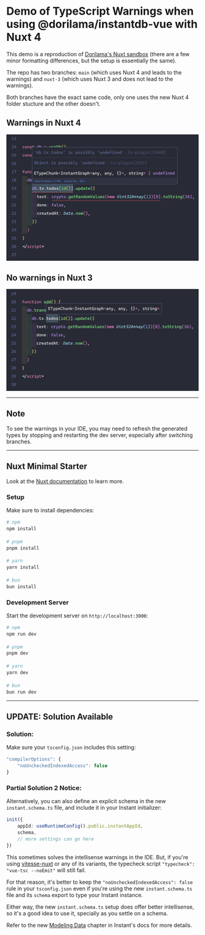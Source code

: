 # Demo of TypeScript Warnings when using @dorilama/instantdb-vue with Nuxt 4

This demo is a reproduction of [Dorilama's Nuxt sandbox](https://github.com/Dorilama/instantdb-vue/tree/main/sandbox/nuxt) (there are a few minor formatting differences, but the setup is essentially the same).

The repo has two branches: `main` (which uses Nuxt 4 and leads to the warnings) and `nuxt-3` (which uses Nuxt 3 and does not lead to the warnings).

Both branches have the exact same code, only one uses the new Nuxt 4 folder stucture and the other doesn't.

## Warnings in Nuxt 4

![Same setup shows warnings in Nuxt 4](./public/nuxt-4.png)

## No warnings in Nuxt 3

![No warnings in Nuxt 3](./public/nuxt-3.png)

---

## Note

To see the warnings in your IDE, you may need to refresh the generated types by stopping and restarting the dev server, especially after switching branches.

---

## Nuxt Minimal Starter

Look at the [Nuxt documentation](https://nuxt.com/docs/getting-started/introduction) to learn more.

### Setup

Make sure to install dependencies:

```bash
# npm
npm install

# pnpm
pnpm install

# yarn
yarn install

# bun
bun install
```

### Development Server

Start the development server on `http://localhost:3000`:

```bash
# npm
npm run dev

# pnpm
pnpm dev

# yarn
yarn dev

# bun
bun run dev
```

---

## UPDATE: Solution Available

### Solution:

Make sure your `tsconfig.json` includes this setting:

```ts
"compilerOptions": {
    "noUncheckedIndexedAccess": false
}
```

### Partial Solution 2 Notice:

Alternatively, you can also define an explicit schema in the new `instant.schema.ts` file, and include it in your Instant initializer:

```ts
init({
    appId: useRuntimeConfig().public.instantAppId,
    schema,
    // more settings can go here
})
```

This sometimes solves the intellisense warnings in the IDE. But, if you're using [vitesse-nuxt](https://github.com/antfu/vitesse-nuxt) or any of its variants,
the typecheck script `"typecheck": "vue-tsc --noEmit"` will still fail. 

For that reason, it's better to keep the `"noUncheckedIndexedAccess": false` rule in your `tsconfig.json` even if you're using the new `instant.schema.ts` file 
and its `schema` export to type your Instant instance. 

Either way, the new `instant.schema.ts` setup does offer better intellisense, so it's a good idea to use it, specially as you settle on a schema.

Refer to the new [Modeling Data](https://www.instantdb.com/docs/modeling-data) chapter in Instant's docs for more details.
